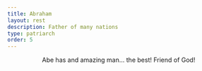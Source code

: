 ```yaml
---
title: Abraham
layout: rest
description: Father of many nations
type: patriarch
order: 5
---
```



<div class="section main">
        <div class="container">
            <p markdown="1" style="text-align: center;">
            Abe has and amazing man... the best! Friend of God!
            </p>
        </div>
</div>